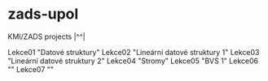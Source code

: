 # zads-upol
KMI/ZADS projects |^^|

Lekce01 "Datové struktury"
Lekce02 "Lineární datové struktury 1"
Lekce03 "Lineární datové struktury 2"
Lekce04 "Stromy"
Lekce05 "BVS 1"
Lekce06 ""
Lekce07 ""
